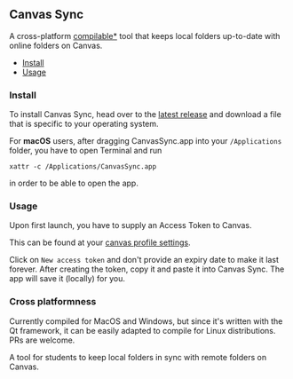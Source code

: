 ## Canvas Sync

A cross-platform [compilable\*](#cross-platformness) tool that keeps local folders up-to-date
with online folders on Canvas.

- [Install](#install)
- [Usage](#usage)

### Install

To install Canvas Sync, head over to the [latest release][latest] and
download a file that is specific to your operating system.

For **macOS** users, after dragging CanvasSync.app into your
`/Applications` folder, you have to open Terminal and run

```
xattr -c /Applications/CanvasSync.app
```

in order to be able to open the app.

### Usage

Upon first launch, you have to supply an Access Token to Canvas.

This can be found at your [canvas profile settings][settings].

Click on `New access token` and don't provide an expiry date to make
it last forever. After creating the token, copy it and paste it into
Canvas Sync. The app will save it (locally) for you.

### Cross platformness

Currently compiled for MacOS and Windows, but since it's written with
the Qt framework, it can be easily adapted to compile for Linux
distributions. PRs are welcome.

A tool for students to keep local folders in sync with remote folders
on Canvas.

[latest]: https://github.com/nguyenvukhang/canvas-sync/releases/latest
[settings]: https://canvas.nus.edu.sg/profile/settings
